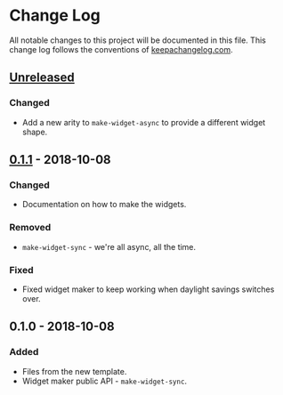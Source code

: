 # Change Log
All notable changes to this project will be documented in this file. This change log follows the conventions of [keepachangelog.com](http://keepachangelog.com/).

## [Unreleased]
### Changed
- Add a new arity to `make-widget-async` to provide a different widget shape.

## [0.1.1] - 2018-10-08
### Changed
- Documentation on how to make the widgets.

### Removed
- `make-widget-sync` - we're all async, all the time.

### Fixed
- Fixed widget maker to keep working when daylight savings switches over.

## 0.1.0 - 2018-10-08
### Added
- Files from the new template.
- Widget maker public API - `make-widget-sync`.

[Unreleased]: https://github.com/your-name/crud/compare/0.1.1...HEAD
[0.1.1]: https://github.com/your-name/crud/compare/0.1.0...0.1.1
